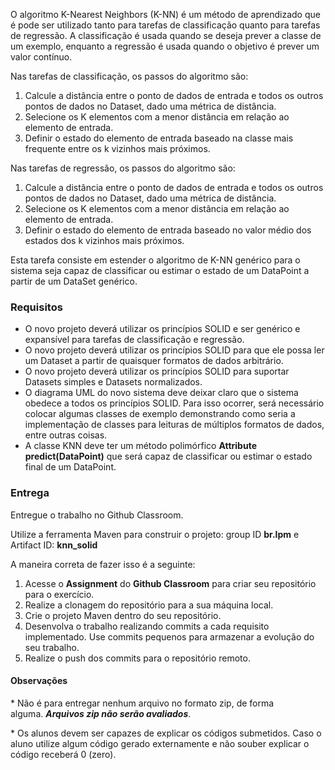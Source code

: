 O algoritmo K-Nearest Neighbors (K-NN) é um método de aprendizado que é pode ser utilizado tanto para tarefas de classificação quanto para tarefas de regressão. A classificação é usada quando se deseja prever a classe de um exemplo, enquanto a regressão é usada quando o objetivo é prever um valor contínuo.

Nas tarefas de classificação, os passos do algoritmo são:

1.  Calcule a distância entre o ponto de dados de entrada e todos os outros pontos de dados no Dataset, dado uma métrica de distância.
2.  Selecione os K elementos com a menor distância em relação ao elemento de entrada.
3.  Definir o estado do elemento de entrada baseado na classe mais frequente entre os k vizinhos mais próximos.

Nas tarefas de regressão, os passos do algoritmo são:

1.  Calcule a distância entre o ponto de dados de entrada e todos os outros pontos de dados no Dataset, dado uma métrica de distância.
2.  Selecione os K elementos com a menor distância em relação ao elemento de entrada.
3.  Definir o estado do elemento de entrada baseado no valor médio dos estados dos k vizinhos mais próximos.

Esta tarefa consiste em estender o algoritmo de K-NN genérico para o sistema seja capaz de classificar ou estimar o estado de um DataPoint a partir de um DataSet genérico.

### Requisitos

*   O novo projeto deverá utilizar os princípios SOLID e ser genérico e expansível para tarefas de classificação e regressão.
*   O novo projeto deverá utilizar os princípios SOLID para que ele possa ler um Dataset a partir de quaisquer formatos de dados arbitrário.
*   O novo projeto deverá utilizar os princípios SOLID para suportar Datasets simples e Datasets normalizados.
*   O diagrama UML do novo sistema deve deixar claro que o sistema obedece a todos os princípios SOLID. Para isso ocorrer, será necessário colocar algumas classes de exemplo demonstrando como seria a implementação de classes para leituras de múltiplos formatos de dados, entre outras coisas.
*   A classe KNN deve ter um método polimórfico **Attribute predict(DataPoint)** que será capaz de classificar ou estimar o estado final de um DataPoint.

### Entrega

Entregue o trabalho no Github Classroom.

Utilize a ferramenta Maven para construir o projeto: group ID **br.lpm** e Artifact ID: **knn\_solid**

A maneira correta de fazer isso é a seguinte:

1.  Acesse o **Assignment** do **Github Classroom** para criar seu repositório para o exercício.
2.  Realize a clonagem do repositório para a sua máquina local.
3.  Crie o projeto Maven dentro do seu repositório.
4.  Desenvolva o trabalho realizando commits a cada requisito implementado. Use commits pequenos para armazenar a evolução do seu trabalho.
5.  Realize o push dos commits para o repositório remoto.

#### **Observações**

\* Não é para entregar nenhum arquivo no formato zip, de forma alguma. _**Arquivos zip não serão avaliados**_.

\* Os alunos devem ser capazes de explicar os códigos submetidos. Caso o aluno utilize algum código gerado externamente e não souber explicar o código receberá 0 (zero).